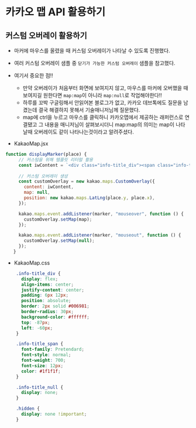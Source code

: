 # 카카오 맵 API 활용하기

## 커스텀 오버레이 활용하기
- 마커에 마우스를 올렸을 때 커스텀 오버레이가 나타날 수 있도록 진행했다.
- 여러 커스텀 오버레이 샘플 중 ```닫기가 가능한 커스텀 오버레이``` 샘플을 참고했다. 
- 여기서 중요한 점!! 
  - 만약 오버레이가 처음부터 화면에 보여지지 않고, 마우스를 마커에 오버했을 때 보여지길 원한다면 ```map:map```이 아니라 ```map:null```로 작업해야한다!!
  - 하루를 꼬박 구글링해서 안읽어본 블로그가 없고, 카카오 데브톡에도 질문을 남겼는데 결국 해결하지 못해서 기술매니저님께 질문했다. 
  - map에 ctrl을 누르고 마우스를 클릭하니 카카오맵에서 제공하는 래퍼런스로 연결됐고 그 내용을 매니저님이 살펴보시더니 map:map의 의미는 map이 나타날때 오버레이도 같이 나타나는것이라고 알려주셨다. 
 
 - KakaoMap.jsx
 ```javaScript
 function displayMarker(place) {
      // 커스텀을 위해 템플릿 리터럴 활용
      const iwContent = `<div class="info-title_div"><span class="info-title_span">${place.place_name}</span></div>`;
      
      // 커스텀 오버레이 생성
      const customOverlay = new kakao.maps.CustomOverlay({
        content: iwContent,
        map: null,
        position: new kakao.maps.LatLng(place.y, place.x),
      }); 

      kakao.maps.event.addListener(marker, "mouseover", function () {
        customOverlay.setMap(map);
      });

      kakao.maps.event.addListener(marker, "mouseout", function () {
        customOverlay.setMap(null);
      });
    }
 ```
 
  - KakaoMap.css

```css
    .info-title_div {
      display: flex;
      align-items: center;
      justify-content: center;
      padding: 6px 12px;
      position: absolute;
      border: 2px solid #006981;
      border-radius: 30px;
      background-color: #ffffff;
      top: -87px;
      left: -60px;
    }

    .info-title_span {
      font-family: Pretendard;
      font-style: normal;
      font-weight: 700;
      font-size: 12px;
      color: #1f1f1f;
    }

    .info-title_null {
      display: none;
    }

    .hidden {
      display: none !important;
    }
```

